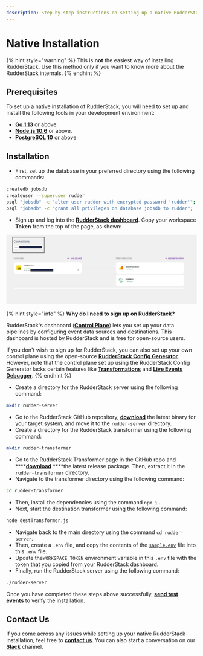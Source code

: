 ```yaml
---
description: Step-by-step instructions on setting up a native RudderStack installation.
---
```


# Native Installation

{% hint style="warning" %}
This is **not** the easiest way of installing RudderStack. Use this method only if you want to know more about the RudderStack internals.
{% endhint %}

## Prerequisites

To set up a native installation of RudderStack, you will need to set up and install the following tools in your development environment:

* [**Go 1.13**](https://golang.org/dl/) or above.
* [**Node.js 10.6**](https://nodejs.org/en/download/) or above.
* [**PostgreSQL 10**](https://www.postgresql.org/download/) or above

## Installation

* First, set up the database in your preferred directory using the following commands:

```bash
createdb jobsdb
createuser --superuser rudder
psql "jobsdb" -c "alter user rudder with encrypted password 'rudder'";
psql "jobsdb" -c "grant all privileges on database jobsdb to rudder";
```

* Sign up and log into the [**RudderStack dashboard**](https://app.rudderlabs.com/signup). Copy your workspace **Token** from the top of the page, as shown:

![](../../.gitbook/assets/screen-shot-2021-07-01-at-5.36.15-pm%20%283%29%20%283%29%20%282%29%20%283%29%20%283%29%20%283%29%20%283%29%20%283%29.png)

{% hint style="info" %}
**Why do I need to sign up on RudderStack?** 

RudderStack's dashboard \([**Control Plane**](https://docs.rudderstack.com/get-started/rudderstack-architecture#control-plane)\) lets you set up your data pipelines by configuring event data sources and destinations. This dashboard is hosted by RudderStack and is free for open-source users. 

If you don't wish to sign up for RudderStack, you can also set up your own control plane using the open-source [**RudderStack Config Generator**](../../user-guides/how-to-guides/rudderstack-config-generator.md). However, note that the control plane set up using the RudderStack Config Generator lacks certain features like [**Transformations**](../../adding-a-new-user-transformation-in-rudderstack/) and [**Live Events Debugger**](../../user-guides/how-to-guides/live-destination-event-debugger.md).
{% endhint %}

* Create a directory for the RudderStack server using the following command:

```bash
mkdir rudder-server
```

* Go to the RudderStack GitHub repository, [**download**](https://github.com/rudderlabs/rudder-server/releases) the latest binary for your target system, and move it to the `rudder-server` directory. 
* Create a directory for the RudderStack transformer using the following command:

```bash
mkdir rudder-transformer
```

* Go to the RudderStack Transformer page in the GitHub repo and ****[**download**](https://github.com/rudderlabs/rudder-transformer/releases) ****the latest release package. Then, extract it in the `rudder-transformer` directory. 
* Navigate to the transformer directory using the following command:

```bash
cd rudder-transformer
```

* Then, install the dependencies using the command `npm i` .  
* Next, start the destination transformer using the following command:

```bash
node destTransformer.js
```

* Navigate back to the main directory using the command `cd rudder-server`.  
* Then, create a `.env` file, and copy the contents of the [`sample.env`](https://github.com/rudderlabs/rudder-server/blob/master/config/sample.env) file into this `.env` file. 
* Update the`WORKSPACE_TOKEN` environment variable in this `.env` file with the token that you copied from your RudderStack dashboard. 
* Finally, run the RudderStack server using the following command:

```bash
./rudder-server
```

Once you have completed these steps above successfully, [**send test events**](https://docs.rudderstack.com/get-started/installing-and-setting-up-rudderstack#sending-test-events-to-verify-the-installation) to verify the installation.

## Contact Us

If you come across any issues while setting up your native RudderStack installation, feel free to [**contact us**](mailto:%20docs@rudderstack.com). You can also start a conversation on our [**Slack**](https://resources.rudderstack.com/join-rudderstack-slack) channel.

